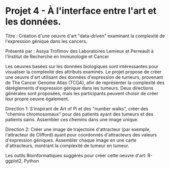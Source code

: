 # Projet 4 - À l'interface entre l'art et les données.


Titre : Création d'une oeuvre d'art "data-driven" examinant la complexité de l'expression génique dans les cancers.

Présenté par : Assya Trofimov des Laboratoires Lemieux et Perreault à l'Institut de Recherche en Immunologie et Cancer

Les oeuvres basées sur les données biologiques sont intéressantes pour visualiser la complexité des attributs examinés. Le projet propose de créer une oeuvre d'art utilisant des données d'expression de tumeurs, provenant de The Cancer Genome Atlas (TCGA), afin de représenter la complexité des déréglements d'expression génique dans les tumeurs. Deux directions générales sont proposées, mais les participants peuvent choisir de créer leur propre oeuvre également.

Direction 1: S'inspirant de Art of Pi et des "number walks", créer des "chemins chromosomaux" pour des patients ayant des tumeurs et des patients sains. Assembler ces chemins dans une image unique.

Direction 2: Créer une image de trajectoire d'attracteur (par exemple, l'attracteur de Clifford) ayant pour coordonnés d'attracteurs des valeurs d'expression géniques. Assembler chaque image en une carte d'attracteurs, montrant la complexité de tumeur en tumeur.

Les outils Bioinformatiques suggérés pour créer cette oeuvre d'art: R-ggplot2, Python

